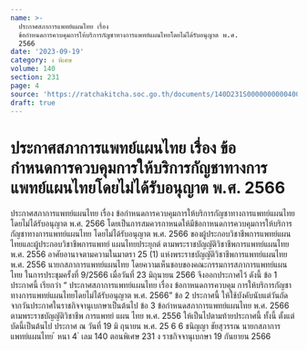 ```yaml
---
name: >-
  ประกาศสภาการแพทย์แผนไทย เรื่อง
  ข้อกำหนดการควบคุมการให้บริการกัญชาทางการแพทย์แผนไทยโดยไม่ได้รับอนุญาต พ.ศ.
  2566
date: '2023-09-19'
category: ง พิเศษ
volume: 140
section: 231
page: 4
source: 'https://ratchakitcha.soc.go.th/documents/140D231S0000000000400.pdf'
draft: true
---
```


# ประกาศสภาการแพทย์แผนไทย เรื่อง ข้อกำหนดการควบคุมการให้บริการกัญชาทางการแพทย์แผนไทยโดยไม่ได้รับอนุญาต พ.ศ. 2566

ประกาศสภาการแพทย์แผนไทย เรื่อง ข้อกำหนดการควบคุมการให้บริการกัญชาทางการแพทย์แผนไทยโดยไม่ได้รับอนุญาต พ.ศ. 2566 โดยเป็นการสมควรกาหนดให้มีข้อกาหนดการควบคุมการให้บริการกัญชาทางการแพทย์แผนไทย โดยไม่ได้รับอนุญาต พ.ศ. 2566 ของผู้ประกอบวิชาชีพการแพทย์แผนไทยและผู้ประกอบวิชาชีพการแพทย์ แผนไทยประยุกต์ ตามพระราชบัญญัติวิชาชีพการแพทย์แผนไทย พ.ศ. 2556 อาศัยอานาจตามความในมาตรา 25 (1) แห่งพระราชบัญญัติวิชาชีพการแพทย์แผนไทย พ.ศ. 2556 นายกสภาการแพทย์แผนไทย โดยความเห็นชอบของคณะกรรมการสภาการแพทย์แผนไทย ในการประชุมครั้งที่ 9/2566 เมื่อวันที่ 23 มิถุนายน 2566 จึงออกประกาศไว้ ดังนี้ ข้อ 1 ประกาศนี้ เรียกว่า “ ประกาศสภาการแพทย์แผนไทย เรื่อง ข้อกาหนดการควบคุม การให้บริการกัญชาทางการแพทย์แผนไทยโดยไม่ได้รับอนุญาต พ.ศ. 2566” ข้อ 2 ประกาศนี้ ให้ใช้บังคับนับแต่วันถัดจากวันประกาศในราชกิจจานุเบกษาเป็นต้นไป ข้อ 3 ข้อกำหนดสภาการแพทย์แผนไทย พ.ศ. 2566 ตามพระราชบัญญัติวิชาชีพ การแพทย์ แผน ไทย พ.ศ. 2556 ให้เป็นไปตามท้ายประกาศนี้ ทั้งนี้ ตั้งแต่บัดนี้เป็นต้นไป ประกาศ ณ วันที่ 19 มิ ถุนายน พ.ศ. 25 6 6 ชนิญญา ชัยสุวรรณ นายกสภาการแพทย์แผนไทย ้ หนา 4 ่ เลม 140 ตอนพิเศษ 231 ง ราชกิจจานุเบกษา 19 กันยายน 2566























































































